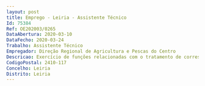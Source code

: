 ```yaml
--- 
layout: post
title: Emprego - Leiria - Assistente Técnico
Id: 75384
Ref: OE202003/0265
DataAbertura: 2020-03-10
DataFecho: 2020-03-24
Trabalho: Assistente Técnico
Empregador: Direção Regional de Agricultura e Pescas do Centro
Descricao: Exercício de funções relacionadas com o tratamento de correspondência, pedidos de autorização de despesa e assiduidade.
CodigoPostal: 2410-117
Concelho: Leiria
Distrito: Leiria
--- 
```

